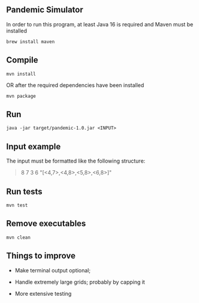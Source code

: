 ## Pandemic Simulator

In order to run this program, at least Java 16 is required and Maven must be installed

	brew install maven

## Compile

	mvn install 
OR after the required dependencies have been installed

	mvn package 

## Run

	java -jar target/pandemic-1.0.jar <INPUT>
	
## Input example

The input must be formatted like the following structure:

> 8 7 3 6 "[<4,7>,<4,8>,<5,8>,<6,8>]"


## Run tests

	mvn test

## Remove executables

	mvn clean




## Things to improve

* Make terminal output optional;
	
* Handle extremely large grids; probably by capping it
	
* More extensive testing
